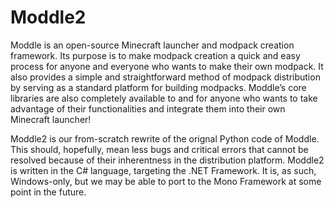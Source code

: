 Moddle2
=======

Moddle is an open-source Minecraft launcher and modpack creation framework.  Its purpose is to make modpack creation a quick and easy process for anyone and everyone who wants to make their own modpack.  It also provides a simple and straightforward method of modpack distribution by serving as a standard platform for building modpacks.  Moddle’s core libraries are also completely available to and for anyone who wants to take advantage of their functionalities and integrate them into their own Minecraft launcher!

Moddle2 is our from-scratch rewrite of the orignal Python code of Moddle.  This should, hopefully, mean less bugs and critical errors that cannot be resolved because of their inherentness in the distribution platform.  Moddle2 is written in the C# language, targeting the .NET Framework.  It is, as such, Windows-only, but we may be able to port to the Mono Framework at some point in the future.
